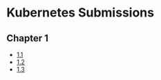 # Kubernetes Submissions

## Chapter 1

- [1.1](https://github.com/emanuele-toma/kubernetes-submissions/tree/1.1/log_output)
- [1.2](https://github.com/emanuele-toma/kubernetes-submissions/tree/1.2/todo_app)
- [1.3](https://github.com/emanuele-toma/kubernetes-submissions/tree/1.3/log_output)